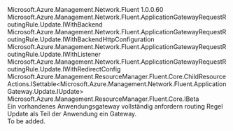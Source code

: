<Type Name="IUpdate" FullName="Microsoft.Azure.Management.Network.Fluent.ApplicationGatewayRequestRoutingRule.Update.IUpdate">
  <TypeSignature Language="C#" Value="public interface IUpdate : Microsoft.Azure.Management.Network.Fluent.ApplicationGatewayRequestRoutingRule.Update.IWithBackend, Microsoft.Azure.Management.Network.Fluent.ApplicationGatewayRequestRoutingRule.Update.IWithBackendHttpConfiguration, Microsoft.Azure.Management.Network.Fluent.ApplicationGatewayRequestRoutingRule.Update.IWithListener, Microsoft.Azure.Management.Network.Fluent.ApplicationGatewayRequestRoutingRule.Update.IWithRedirectConfig, Microsoft.Azure.Management.ResourceManager.Fluent.Core.ChildResourceActions.ISettable&lt;Microsoft.Azure.Management.Network.Fluent.ApplicationGateway.Update.IUpdate&gt;, Microsoft.Azure.Management.ResourceManager.Fluent.Core.IBeta" />
  <TypeSignature Language="ILAsm" Value=".class public interface auto ansi abstract IUpdate implements class Microsoft.Azure.Management.Network.Fluent.ApplicationGatewayRequestRoutingRule.Update.IWithBackend, class Microsoft.Azure.Management.Network.Fluent.ApplicationGatewayRequestRoutingRule.Update.IWithBackendHttpConfiguration, class Microsoft.Azure.Management.Network.Fluent.ApplicationGatewayRequestRoutingRule.Update.IWithListener, class Microsoft.Azure.Management.Network.Fluent.ApplicationGatewayRequestRoutingRule.Update.IWithRedirectConfig, class Microsoft.Azure.Management.Network.Fluent.ApplicationGatewayRequestRoutingRule.Update.IWithRedirectConfigBeta, class Microsoft.Azure.Management.ResourceManager.Fluent.Core.ChildResourceActions.ISettable`1&lt;class Microsoft.Azure.Management.Network.Fluent.ApplicationGateway.Update.IUpdate&gt;, class Microsoft.Azure.Management.ResourceManager.Fluent.Core.IBeta" />
  <TypeSignature Language="DocId" Value="T:Microsoft.Azure.Management.Network.Fluent.ApplicationGatewayRequestRoutingRule.Update.IUpdate" />
  <TypeSignature Language="VB.NET" Value="Public Interface IUpdate&#xA;Implements IBeta, ISettable(Of IUpdate), IWithBackend, IWithBackendHttpConfiguration, IWithListener, IWithRedirectConfig" />
  <TypeSignature Language="F#" Value="type IUpdate = interface&#xA;    interface ISettable&lt;IUpdate&gt;&#xA;    interface IWithListener&#xA;    interface IWithBackend&#xA;    interface IWithBackendHttpConfiguration&#xA;    interface IWithRedirectConfig&#xA;    interface IWithRedirectConfigBeta&#xA;    interface IBeta" />
  <AssemblyInfo>
    <AssemblyName>Microsoft.Azure.Management.Network.Fluent</AssemblyName>
    <AssemblyVersion>1.0.0.60</AssemblyVersion>
  </AssemblyInfo>
  <Interfaces>
    <Interface>
      <InterfaceName>Microsoft.Azure.Management.Network.Fluent.ApplicationGatewayRequestRoutingRule.Update.IWithBackend</InterfaceName>
    </Interface>
    <Interface>
      <InterfaceName>Microsoft.Azure.Management.Network.Fluent.ApplicationGatewayRequestRoutingRule.Update.IWithBackendHttpConfiguration</InterfaceName>
    </Interface>
    <Interface>
      <InterfaceName>Microsoft.Azure.Management.Network.Fluent.ApplicationGatewayRequestRoutingRule.Update.IWithListener</InterfaceName>
    </Interface>
    <Interface>
      <InterfaceName>Microsoft.Azure.Management.Network.Fluent.ApplicationGatewayRequestRoutingRule.Update.IWithRedirectConfig</InterfaceName>
    </Interface>
    <Interface>
      <InterfaceName>Microsoft.Azure.Management.ResourceManager.Fluent.Core.ChildResourceActions.ISettable&lt;Microsoft.Azure.Management.Network.Fluent.ApplicationGateway.Update.IUpdate&gt;</InterfaceName>
    </Interface>
    <Interface>
      <InterfaceName>Microsoft.Azure.Management.ResourceManager.Fluent.Core.IBeta</InterfaceName>
    </Interface>
  </Interfaces>
  <Docs>
    <summary>
            Ein vorhandenes Anwendungsgateway vollständig anfordern routing Regel Update als Teil der Anwendung ein Gateway.
            </summary>
    <remarks>To be added.</remarks>
  </Docs>
  <Members />
</Type>